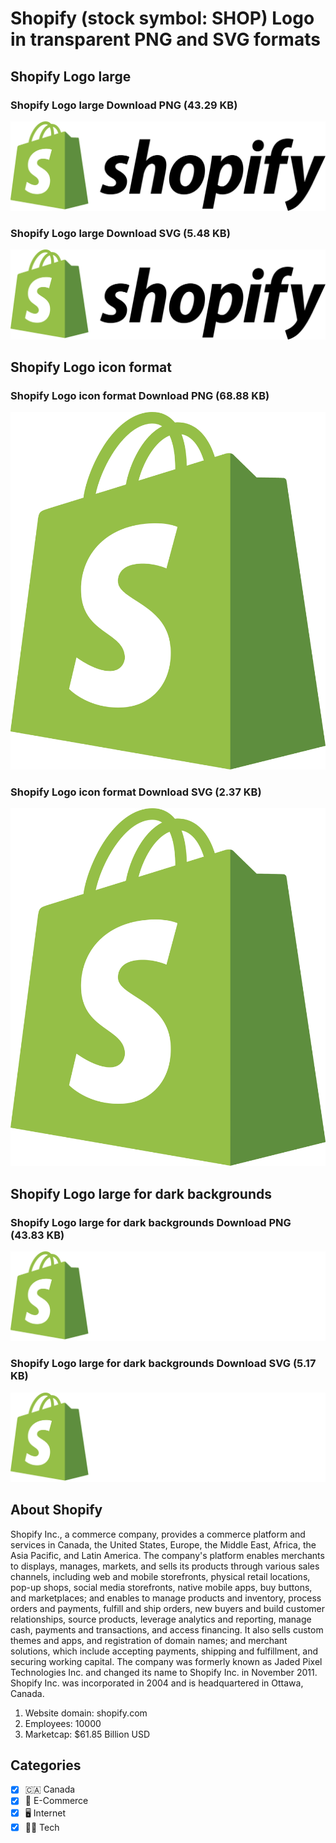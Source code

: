 # Shopify (stock symbol: SHOP) Logo in transparent PNG and SVG formats

## Shopify Logo large

### Shopify Logo large Download PNG (43.29 KB)

![Shopify Logo large Download PNG (43.29 KB)](/img/orig/SHOP_BIG-cc7ba62b.png)

### Shopify Logo large Download SVG (5.48 KB)

![Shopify Logo large Download SVG (5.48 KB)](/img/orig/SHOP_BIG-15365a73.svg)

## Shopify Logo icon format

### Shopify Logo icon format Download PNG (68.88 KB)

![Shopify Logo icon format Download PNG (68.88 KB)](/img/orig/SHOP-020ea41a.png)

### Shopify Logo icon format Download SVG (2.37 KB)

![Shopify Logo icon format Download SVG (2.37 KB)](/img/orig/SHOP-15b3efa2.svg)

## Shopify Logo large for dark backgrounds

### Shopify Logo large for dark backgrounds Download PNG (43.83 KB)

![Shopify Logo large for dark backgrounds Download PNG (43.83 KB)](/img/orig/SHOP_BIG.D-bc80c1f3.png)

### Shopify Logo large for dark backgrounds Download SVG (5.17 KB)

![Shopify Logo large for dark backgrounds Download SVG (5.17 KB)](/img/orig/SHOP_BIG.D-3037df9a.svg)

## About Shopify

Shopify Inc., a commerce company, provides a commerce platform and services in Canada, the United States, Europe, the Middle East, Africa, the Asia Pacific, and Latin America. The company's platform enables merchants to displays, manages, markets, and sells its products through various sales channels, including web and mobile storefronts, physical retail locations, pop-up shops, social media storefronts, native mobile apps, buy buttons, and marketplaces; and enables to manage products and inventory, process orders and payments, fulfill and ship orders, new buyers and build customer relationships, source products, leverage analytics and reporting, manage cash, payments and transactions, and access financing. It also sells custom themes and apps, and registration of domain names; and merchant solutions, which include accepting payments, shipping and fulfillment, and securing working capital. The company was formerly known as Jaded Pixel Technologies Inc. and changed its name to Shopify Inc. in November 2011. Shopify Inc. was incorporated in 2004 and is headquartered in Ottawa, Canada.

1. Website domain: shopify.com
2. Employees: 10000
3. Marketcap: $61.85 Billion USD


## Categories
- [x] 🇨🇦 Canada
- [x] 🛒 E-Commerce
- [x] 🖥️ Internet
- [x] 👩‍💻 Tech
